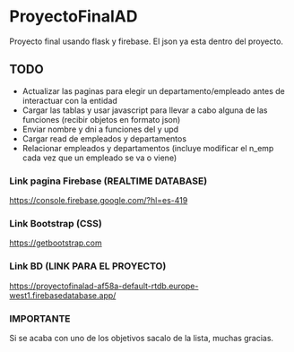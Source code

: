 # ProyectoFinalAD
Proyecto final usando flask y firebase. El json ya esta dentro del proyecto.

## TODO
* Actualizar las paginas para elegir un departamento/empleado antes de interactuar con la entidad
* Cargar las tablas y usar javascript para llevar a cabo alguna de las funciones (recibir objetos en formato json)
* Enviar nombre y dni a funciones del y upd
* Cargar read de empleados y departamentos
* Relacionar empleados y departamentos (incluye modificar el n_emp cada vez que un empleado se va o viene)

### Link pagina Firebase (REALTIME DATABASE)
https://console.firebase.google.com/?hl=es-419

### Link Bootstrap (CSS)
https://getbootstrap.com

### Link BD (LINK PARA EL PROYECTO)
https://proyectofinalad-af58a-default-rtdb.europe-west1.firebasedatabase.app/


### **IMPORTANTE**
Si se acaba con uno de los objetivos sacalo de la lista, muchas gracias.
